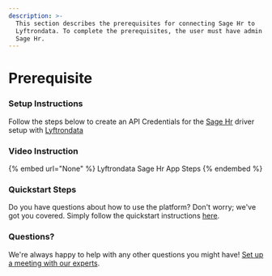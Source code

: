 ```yaml
---
description: >-
  This section describes the prerequisites for connecting Sage Hr to
  Lyftrondata. To complete the prerequisites, the user must have admin access to
  Sage Hr.
---
```


# Prerequisite

<mark style="color:blue;"></mark>

### Setup Instructions

Follow the steps below to create an API Credentials for the [Sage Hr](None) driver setup with [Lyftrondata](https://www.lyftrondata.com)

### Video Instruction

{% embed url="None" %}
Lyftrondata Sage Hr App Steps
{% endembed %}

### Quickstart Steps

Do you have questions about how to use the platform? Don't worry; we've got you covered. Simply follow the quickstart instructions [here](README.md).

### Questions? <a href="#questions" id="questions"></a>

We're always happy to help with any other questions you might have! [Set up a meeting with our experts](https://www.lyftrondata.com/book-a-meeting/).

